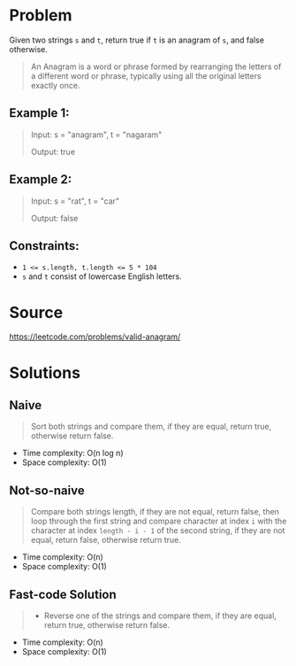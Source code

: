 # Problem

Given two strings `s` and `t`, return true if `t` is an anagram of `s`, and false otherwise.

> An Anagram is a word or phrase formed by rearranging the letters of a different word or phrase, typically using all the original letters exactly once.

## Example 1:

> Input: s = "anagram", t = "nagaram"
>
> Output: true

## Example 2:

> Input: s = "rat", t = "car"
>
> Output: false

## Constraints:

- `1 <= s.length, t.length <= 5 * 104`
- `s` and `t` consist of lowercase English letters.

# Source
https://leetcode.com/problems/valid-anagram/

# Solutions

## Naive

> Sort both strings and compare them, if they are equal, return true, otherwise return false.

- Time complexity: O(n log n)
- Space complexity: O(1)

## Not-so-naive

> Compare both strings length, if they are not equal, return false, then loop through the first string and compare character at index `i` with the character at index `length - i - 1` of the second string, if they are not equal, return false, otherwise return true.

- Time complexity: O(n)
- Space complexity: O(1)

## Fast-code Solution

> - Reverse one of the strings and compare them, if they are equal, return true, otherwise return false.

- Time complexity: O(n)
- Space complexity: O(1)
